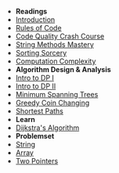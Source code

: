 <!-- TODO: Complete with your own sidebar structure and enable sidebar in index.html - or delete this file. -->

- **Readings**
- [Introduction](README.md 'Introduction - kunjiajia')
- [Rules of Code](rules-of-code.md 'Rules of Code - kunjiajia')
- [Code Quality Crash Course](12-tricks-to-improve-code-quality.md 'Code Quality Tricks - kunjiajia')
- [String Methods Mastery](string-methods-mastery.md 'String Methods Mastery - kunjiajia')
- [Sorting Sorcery](sorting-sorcery.md 'Sorting Sorcery - kunjiajia')
- [Computation Complexity](computational-complexity.md 'Computation Complexity - kunjiajia')
- **Algorithm Design & Analysis**
- [Intro to DP I](algo-design/dp-i.md 'Dynamic Programming I- kunjiajia')
- [Intro to DP II](algo-design/dp-ii.md 'Dynamic Programming II - kunjiajia')
- [Minimum Spanning Trees](algo-design/mst.md 'Minimum Spanning Trees - kunjiajia')
- [Greedy Coin Changing](algo-design/greedy-coin-changing.md 'Greedy Coin Changing - kunjiajia')
- [Shortest Paths](algo-design/shortest-paths.md 'Shortest Paths - kunjiaija')
- **Learn**
- [Dijkstra's Algorithm](dijkstras-algo.md "Dijkstra's Algorithm - kunjiajia")
- **Problemset**
- [String](problemset/string.md 'String - kunjiajia')
- [Array](problemset/array.md 'Array - kunjiajia')
- [Two Pointers](problemset/two_pointers.md 'Two Pointers - kunjiajia')

